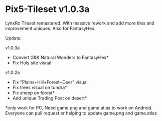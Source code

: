 # Pix5-Tileset v1.0.3a
LynxRo Tileset remastered. With massive rework and add more tiles and improvement uniques. Also for FantasyHex.

Update:

 v1.0.3a
 - Convert G&K Natural Wonders to FantasyHex*
 - Fix Holy site visual

 v1.0.2a
 - Fix "Plains+Hill+Forest+Deer" visual
 - Fix trees visual on tundra*
 - Fix sheep on forest*
 - Add unique Trading Post on desert*

*only work for PC, Need game.png and game.atlas to work on Android. Everyone can pull request or helping to update game.png and game.atlas
